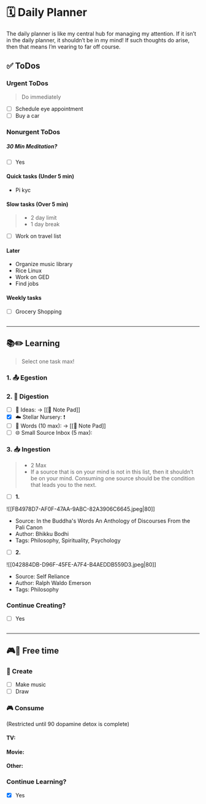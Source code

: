 # 🗓 Daily Planner

The daily planner is like my central hub for  managing my attention. If it isn’t in the daily planner, it shouldn’t be in my mind! If such thoughts do arise, then that means I’m vearing to far off course.

## ✅ ToDos

### Urgent ToDos

> Do immediately

- [ ] Schedule eye appointment
- [ ] Buy a car

### Nonurgent ToDos

##### 30 Min Meditation?

- [ ] Yes

#### Quick tasks (Under 5 min)

- Pi kyc

#### Slow tasks (Over 5 min)

> - 2 day limit
> - 1 day break 

- [ ] Work on travel list

#### Later

- Organize music library
- Rice Linux
- Work on GED
- Find jobs

#### Weekly tasks

- [ ] Grocery Shopping

##
___

## **📚✏️ Learning**

> Select one task max!

### 1. 📤 Egestion

### 2. 📝 Digestion

- [ ] 💭 Ideas:  -> [[📝 Note Pad]]
- [x] ☁️ Stellar Nursery: ❗️
- [ ] 💬 Words (10 max):  -> [[📝 Note Pad]]
- [ ] 🌐 Small Source Inbox (5 max):  

### 3. 📥 Ingestion

> - 2 Max
> - If a source that is on your mind is not in this list, then it shouldn’t be on your mind. Consuming one source should be the condition that leads you to the next.

- [ ] **1.** 

![[FB4978D7-AF0F-47AA-9ABC-82A3906C6645.jpeg|80]]
- Source: In the Buddha's Words An Anthology of Discourses From the Pali Canon
- Author: Bhikku Bodhi
- Tags: Philosophy, Spirituality, Psychology
>
- [ ] **2.**

![[042884DB-D96F-45FE-A7F4-B4AEDDB559D3.jpeg|80]]
- Source: Self Reliance
- Author: Ralph Waldo Emerson
- Tags: Philosophy

### Continue Creating?

- [ ] Yes

##
___

## **🎮🎨 Free time**

### 🎨 Create

- [ ] Make music
- [ ] Draw

### 🎮 Consume

(Restricted until 90 dopamine detox is complete)

#### TV:



#### Movie: 



#### Other:



### Continue Learning?

- [x] Yes

